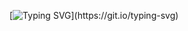 [![Typing SVG](https://readme-typing-svg.herokuapp.com?size=21&duration=4980&color=000000&background=62F18D00&width=381&lines=Welcome+to+Ahura's+GitHub+page;Please+faw+me+at+GitHub.)](https://git.io/typing-svg)
